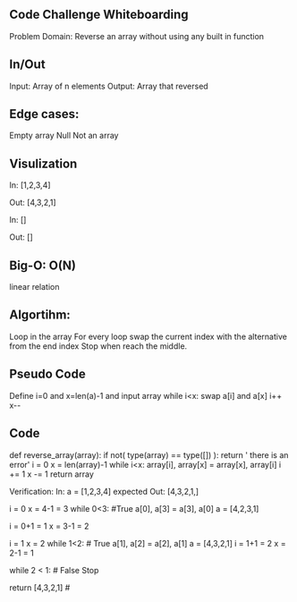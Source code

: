 ## Code Challenge Whiteboarding
Problem Domain:
Reverse an array without 
using any built in function

## In/Out
Input: Array of n elements 
Output: Array that reversed

## Edge cases:
Empty array
Null
Not an array

## Visulization
In: [1,2,3,4]

Out: [4,3,2,1]

In: []

Out: []

## Big-O: O(N) 

linear relation

## Algortihm:

Loop in the array
For every loop swap the current index with the alternative from the end index
Stop when reach the middle.

## Pseudo Code

Define i=0 and
 x=len(a)-1 and
  input array
while i<x:
swap a[i] and a[x]
i++
x--

## Code

  def reverse_array(array): 
    if not( type(array) == type([]) ): 
      return ' there is an error' 
    i = 0 
    x = len(array)-1 
    while i<x: 
      array[i], array[x] = array[x], array[i]
      i += 1 
      x -= 1 
    return array 



Verification:
In: a = [1,2,3,4] expected Out: [4,3,2,1,]

i = 0 x = 4-1 = 3 while 0<3: #True a[0], a[3] = a[3], a[0] a = [4,2,3,1] 

i = 0+1 = 1
x = 3-1 = 2

i = 1 x = 2 while 1<2: # True a[1], a[2] = a[2], a[1] a = [4,3,2,1] 
i = 1+1 = 2 
x = 2-1 = 1

while 2 < 1: # False Stop

return [4,3,2,1] #

